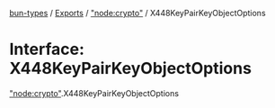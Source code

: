 [bun-types](https://github.com/oven-sh/bun-types/blob/master/api-docs/README.md) / [Exports](https://github.com/oven-sh/bun-types/blob/master/api-docs/modules.md) / ["node:crypto"](https://github.com/oven-sh/bun-types/blob/master/api-docs/modules/node_crypto_.md) / X448KeyPairKeyObjectOptions

# Interface: X448KeyPairKeyObjectOptions

["node:crypto"](https://github.com/oven-sh/bun-types/blob/master/api-docs/modules/node_crypto_.md).X448KeyPairKeyObjectOptions
